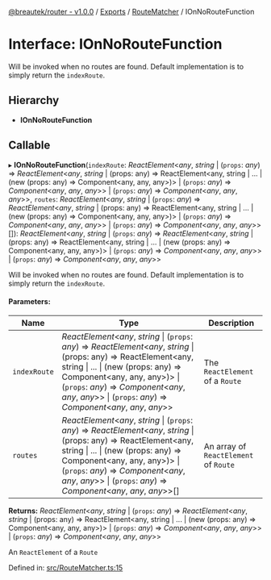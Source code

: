 [@breautek/router - v1.0.0](../README.md) / [Exports](../modules.md) / [RouteMatcher](../modules/routematcher.md) / IOnNoRouteFunction

# Interface: IOnNoRouteFunction

Will be invoked when no routes are found. Default implementation is to simply return the `indexRoute`.

## Hierarchy

* **IOnNoRouteFunction**

## Callable

▸ **IOnNoRouteFunction**(`indexRoute`: *ReactElement*<*any*, *string* \| (`props`: *any*) => *ReactElement*<*any*, *string* \| (props: any) =\> ReactElement<any, string \| ... \| (new (props: any) =\> Component<any, any, any\>)\> \| (`props`: *any*) => *Component*<*any*, *any*, *any*\>\> \| (`props`: *any*) => *Component*<*any*, *any*, *any*\>\>, `routes`: *ReactElement*<*any*, *string* \| (`props`: *any*) => *ReactElement*<*any*, *string* \| (props: any) =\> ReactElement<any, string \| ... \| (new (props: any) =\> Component<any, any, any\>)\> \| (`props`: *any*) => *Component*<*any*, *any*, *any*\>\> \| (`props`: *any*) => *Component*<*any*, *any*, *any*\>\>[]): *ReactElement*<*any*, *string* \| (`props`: *any*) => *ReactElement*<*any*, *string* \| (props: any) =\> ReactElement<any, string \| ... \| (new (props: any) =\> Component<any, any, any\>)\> \| (`props`: *any*) => *Component*<*any*, *any*, *any*\>\> \| (`props`: *any*) => *Component*<*any*, *any*, *any*\>\>

Will be invoked when no routes are found. Default implementation is to simply return the `indexRoute`.

#### Parameters:

Name | Type | Description |
------ | ------ | ------ |
`indexRoute` | *ReactElement*<*any*, *string* \| (`props`: *any*) => *ReactElement*<*any*, *string* \| (props: any) =\> ReactElement<any, string \| ... \| (new (props: any) =\> Component<any, any, any\>)\> \| (`props`: *any*) => *Component*<*any*, *any*, *any*\>\> \| (`props`: *any*) => *Component*<*any*, *any*, *any*\>\> | The `ReactElement` of a `Route`   |
`routes` | *ReactElement*<*any*, *string* \| (`props`: *any*) => *ReactElement*<*any*, *string* \| (props: any) =\> ReactElement<any, string \| ... \| (new (props: any) =\> Component<any, any, any\>)\> \| (`props`: *any*) => *Component*<*any*, *any*, *any*\>\> \| (`props`: *any*) => *Component*<*any*, *any*, *any*\>\>[] | An array of `ReactElement` of `Route`   |

**Returns:** *ReactElement*<*any*, *string* \| (`props`: *any*) => *ReactElement*<*any*, *string* \| (props: any) =\> ReactElement<any, string \| ... \| (new (props: any) =\> Component<any, any, any\>)\> \| (`props`: *any*) => *Component*<*any*, *any*, *any*\>\> \| (`props`: *any*) => *Component*<*any*, *any*, *any*\>\>

An `ReactElement` of a `Route`

Defined in: [src/RouteMatcher.ts:15](https://github.com/breautek/router/blob/d7a4785/src/RouteMatcher.ts#L15)

